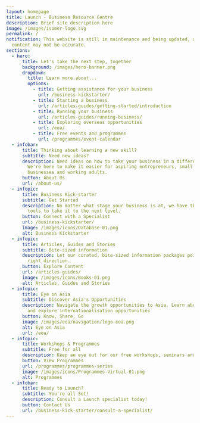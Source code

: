 ```yaml
---
layout: homepage
title: Launch - Business Resource Centre
description: Brief site description here
image: /images/isomer-logo.svg
permalink: /
notification: This website is still in maintenance and being updated, and some
  content may not be accurate.
sections:
  - hero:
      title: Let's take the next step, together
      background: /images/hero-banner.png
      dropdown:
        title: Learn more about...
        options:
          - title: Getting assistance for your business
            url: /business-kickstarter/
          - title: Starting a business
            url: /articles-guides/getting-started/introduction
          - title: Running your business
            url: /articles-guides/running-business/
          - title: Exploring overseas opportunities
            url: /eoa/
          - title: Free events and programmes
            url: /programmes/event-calendar
  - infobar:
      title: Thinking about learning a new skill?
      subtitle: Need new ideas?
      description: Need ideas on how to take your business in a different direction?
        We're here to make it easier for aspiring entrepreneurs, small
        businesses and working adults.
      button: About Us
      url: /about-us/
  - infopic:
      title: Business Kick-starter
      subtitle: Get Started
      description: No matter what stage your business is at, we have the resources and
        tools to take it to the next level.
      button: Connect with a Specialist
      url: /business-kickstarter/
      image: /images/icons/Database-01.png
      alt: Business Kickstarter
  - infopic:
      title: Articles, Guides and Stories
      subtitle: Bite-sized information
      description: Let our curated, bite-sized information packages point you in the
        right direction.
      button: Explore Content
      url: /articles-guides/
      image: /images/icons/Books-01.png
      alt: Articles, Guides and Stories
  - infopic:
      title: Eye on Asia
      subtitle: Discover Asia's Opportunities
      description: Navigate the growth opportunities to Asia. Learn about the region
        and explore internationalisation opportunities
      button: Know, Share, Go
      image: /images/eoa/navigation/logo-eoa.png
      alt: Eye on Asia
      url: /eoa/
  - infopic:
      title: Workshops & Programmes
      subtitle: Free for all
      description: Keep an eye out for our free workshops, seminars and programmes.
      button: View Programmes
      url: /programmes/programmes-series
      image: /images/icons/Programmes-Virtual-01.png
      alt: Programmes
  - infobar:
      title: Ready to Launch?
      subtitle: You're all Set!
      description: Consult a Launch specialist today!
      button: Contact Us
      url: /business-kick-starter/consult-a-specialist/
---
```

